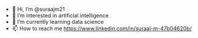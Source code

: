 - 👋 Hi, I’m @suraajm21
- 👀 I’m interested in artificial intelligence
- 🌱 I’m currently learning data science
- 📫 How to reach me https://www.linkedin.com/in/suraaj-m-47b04620b/

<!---
suraajm21/suraajm21 is a ✨ special ✨ repository because its `README.md` (this file) appears on your GitHub profile.
You can click the Preview link to take a look at your changes.
--->
